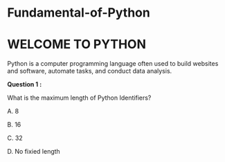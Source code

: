 # Fundamental-of-Python

<h1> WELCOME TO PYTHON </h1>

<p> Python is a computer programming language often used to build websites and software, automate tasks, and conduct data analysis.</p>

<p> <b> Question 1 : </b> </p>

<p> What is the maximum length of Python Identifiers?</p>
<p> A. 8 </p> 
<p> B. 16 </p>
<p> C. 32 </p>
<p> D. No fixied length </p>


